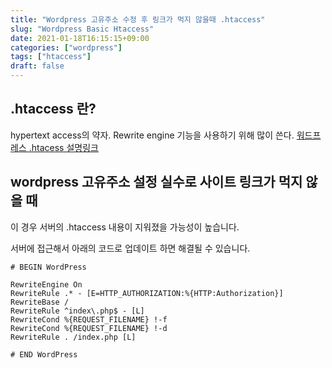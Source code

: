 ```yaml
---
title: "Wordpress 고유주소 수정 후 링크가 먹지 않을때 .htaccess"
slug: "Wordpress Basic Htaccess"
date: 2021-01-18T16:15:15+09:00
categories: ["wordpress"]
tags: ["htaccess"]
draft: false
---
```


## .htaccess 란?

hypertext access의 약자. Rewrite engine 기능을 사용하기 위해 많이 쓴다.
[워드프레스 .htacess 설명링크](https://wordpress.org/support/article/htaccess/)

## wordpress 고유주소 설정 실수로 사이트 링크가 먹지 않을 때

이 경우 서버의 .htaccess 내용이 지워졌을 가능성이 높습니다.

서버에 접근해서 아래의 코드로 업데이트 하면 해결될 수 있습니다.

```
# BEGIN WordPress

RewriteEngine On
RewriteRule .* - [E=HTTP_AUTHORIZATION:%{HTTP:Authorization}]
RewriteBase /
RewriteRule ^index\.php$ - [L]
RewriteCond %{REQUEST_FILENAME} !-f
RewriteCond %{REQUEST_FILENAME} !-d
RewriteRule . /index.php [L]

# END WordPress
```
